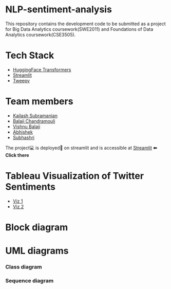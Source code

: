 # NLP-sentiment-analysis

This repository contains the development code to be submitted as a project for Big Data Analytics coursework(SWE2011) and Foundations of Data Analytics coursework(CSE3505).

# Tech Stack

<ul>
  <li> <a href="https://huggingface.co/"> HuggingFace Transformers </a> </li>
  <li> <a href="https://streamlit.io/"> Streamlit </a> </li>
  <li> <a href="https://www.tweepy.org/"> Tweepy </a> </li>
</ul>

# Team members

<ul>
  <li> <a href="https://github.com/kai-subramanian">  Kailash Subramanian </a> </li>
  <li> <a href="https://github.com/balajiramanan7">  Balaji Chandramouli </a> </li>
  <li> <a href="https://github.com/vishnubalaji">  Vishnu Balaji </a> </li>
  <li> <a href="https://github.com/AbhishekHari29">  Abhishek </a> </li>
  <li> <a href="https://github.com/">  Subhashri </a> </li>
</ul>

The project💻 is deployed🚀 on streamlit and is accessible at <a href="https://share.streamlit.io/vishnubalaji/nlp-sentiment-analysis/main/bert_sentiment.py">Streamlit</a> **⬅ Click there**

# Tableau Visualization of Twitter Sentiments

<ul>
  <li> <a href="https://public.tableau.com/app/profile/kailash7930/viz/Twitter_Sentiment_Analysis_16384551406210/TweetsbyUser">  Viz 1 </a> </li>
  <li> <a href="https://public.tableau.com/app/profile/kailash7930/viz/Twitter_Sentiment_Analysis_16384551406210/Sheet12">  Viz 2 </a> </li>
</ul>

# Block diagram

<!-- ![block-diagram]() -->

# UML diagrams

### Class diagram


### Sequence diagram

